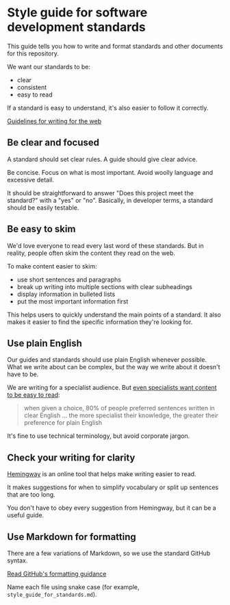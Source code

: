 # Style guide for software development standards

This guide tells you how to write and format standards and other documents for this repository.

We want our standards to be:

- clear
- consistent
- easy to read

If a standard is easy to understand, it's also easier to follow it correctly.

[Guidelines for writing for the web](https://www.bath.ac.uk/guides/writing-for-the-web/)

## Be clear and focused

A standard should set clear rules. A guide should give clear advice.

Be concise. Focus on what is most important. Avoid woolly language and excessive detail.

It should be straightforward to answer "Does this project meet the standard?" with a "yes" or "no". Basically, in developer terms, a standard should be easily testable.

## Be easy to skim

We'd love everyone to read every last word of these standards. But in reality, people often skim the content they read on the web.

To make content easier to skim:

- use short sentences and paragraphs
- break up writing into multiple sections with clear subheadings
- display information in bulleted lists
- put the most important information first

This helps users to quickly understand the main points of a standard. It also makes it easier to find the specific information they're looking for.

## Use plain English

Our guides and standards should use plain English whenever possible. What we write about can be complex, but the way we write about it doesn't have to be.

We are writing for a specialist audience. But [even specialists want content to be easy to read](https://gds.blog.gov.uk/2014/02/17/guest-post-clarity-is-king-the-evidence-that-reveals-the-desperate-need-to-re-think-the-way-we-write/):

> when given a choice, 80% of people preferred sentences written in clear English ... the more specialist their knowledge, the greater their preference for plain English

It's fine to use technical terminology, but avoid corporate jargon.

## Check your writing for clarity

[Hemingway](http://www.hemingwayapp.com/) is an online tool that helps make writing easier to read.

It makes suggestions for when to simplify vocabulary or split up sentences that are too long.

You don't have to obey every suggestion from Hemingway, but it can be a useful guide.

## Use Markdown for formatting

There are a few variations of Markdown, so we use the standard GitHub syntax.

[Read GitHub's formatting guidance](https://help.github.com/en/github/writing-on-github/basic-writing-and-formatting-syntax)

Name each file using snake case (for example, `style_guide_for_standards.md`).
